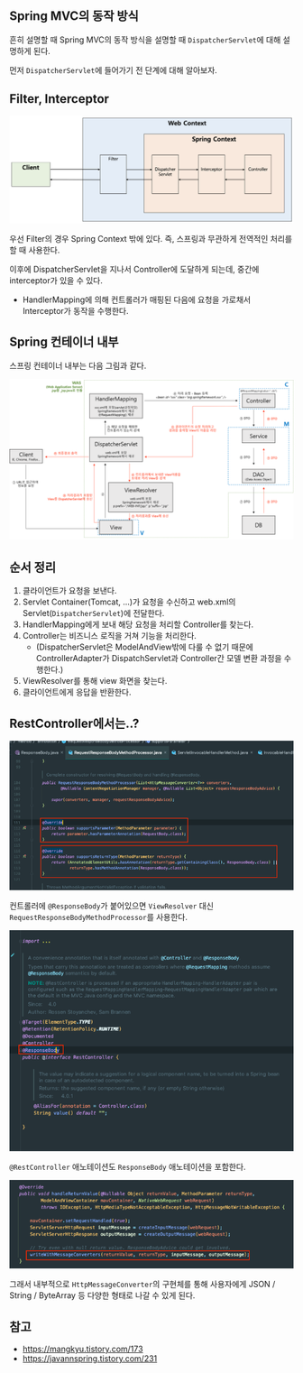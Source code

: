 ## Spring MVC의 동작 방식

흔히 설명할 때 Spring MVC의 동작 방식을 설명할 때 `DispatcherServlet`에 대해 설명하게 된다.

먼저 `DispatcherServlet`에 들어가기 전 단계에 대해 알아보자.

## Filter, Interceptor

![img.png](images/img.png)

우선 Filter의 경우 Spring Context 밖에 있다. 즉, 스프링과 무관하게 전역적인 처리를 할 때 사용한다.

이후에 DispatcherServlet을 지나서 Controller에 도달하게 되는데, 중간에 interceptor가 있을 수 있다.
- HandlerMapping에 의해 컨트롤러가 매핑된 다음에 요청을 가로채서 Interceptor가 동작을 수행한다.

## Spring 컨테이너 내부

스프링 컨테이너 내부는 다음 그림과 같다.

![img_1.png](images/img_1.png)

## 순서 정리

1. 클라이언트가 요청을 보낸다.
2. Servlet Container(Tomcat, ...)가 요청을 수신하고 web.xml의 Servlet(`DispatcherServlet`)에 전달한다.
4. HandlerMapping에게 보내 해당 요청을 처리할 Controller를 찾는다.
5. Controller는 비즈니스 로직을 거쳐 기능을 처리한다.
    - (DispatcherServlet은 ModelAndView밖에 다룰 수 없기 때문에 ControllerAdapter가 DispatchServlet과 Controller간 모델 변환 과정을 수행한다.)
6. ViewResolver를 통해 view 화면을 찾는다.
7. 클라이언트에게 응답을 반환한다.

## RestController에서는..?

![img_1.png](images/img_3.png)

컨트롤러에 `@ResponseBody`가 붙어있으면 `ViewResolver` 대신 `RequestResponseBodyMethodProcessor`를 사용한다.

![img_1.png](images/img_2.png)

`@RestController` 애노테이션도 `ResponseBody` 애노테이션을 포함한다.

![img.png](images/img_4.png)

그래서 내부적으로 `HttpMessageConverter`의 구현체를 통해 사용자에게 JSON / String / ByteArray 등 다양한 형태로 나갈 수 있게 된다.


## 참고
- https://mangkyu.tistory.com/173
- https://javannspring.tistory.com/231